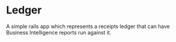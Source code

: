 Ledger
======

A simple rails app which represents a receipts ledger that can have Business Intelligence reports run against it.
